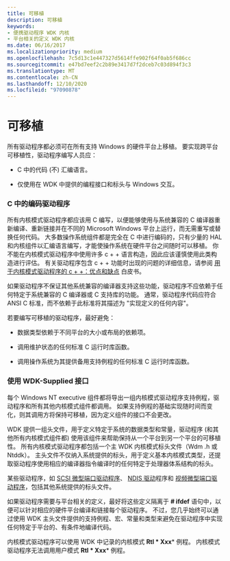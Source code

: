 ```yaml
---
title: 可移植
description: 可移植
keywords:
- 便携驱动程序 WDK 内核
- 平台相关的定义 WDK 内核
ms.date: 06/16/2017
ms.localizationpriority: medium
ms.openlocfilehash: 7c5d13c1e447327d5614ffe902f64f0ab5f686cc
ms.sourcegitcommit: e47bd7eef2c2b89e3417d7f2dceb7c03d894f3c3
ms.translationtype: MT
ms.contentlocale: zh-CN
ms.lasthandoff: 12/10/2020
ms.locfileid: "97090878"
---
```

# <a name="portable"></a>可移植





所有驱动程序都必须可在所有支持 Windows 的硬件平台上移植。 要实现跨平台可移植性，驱动程序编写人员应：

-   C 中的代码 (不) 汇编语言。

-   仅使用在 WDK 中提供的编程接口和标头与 Windows 交互。

### <a name="coding-drivers-in-c"></a>C 中的编码驱动程序

所有内核模式驱动程序都应该用 C 编写，以便能够使用与系统兼容的 C 编译器重新编译、重新链接并在不同的 Microsoft Windows 平台上运行，而无需重写或替换任何代码。 大多数操作系统组件都是完全在 C 中进行编码的，只有少量的 HAL 和内核组件以汇编语言编写，才能使操作系统在硬件平台之间随时可以移植。 你不能在内核模式驱动程序中使用许多 c + + 语言构造，因此应该谨慎使用此类构造进行评估。 有关驱动程序包含 c + + 功能时出现的问题的详细信息，请参阅 [用于内核模式驱动程序的 c + +：优点和缺点](https://go.microsoft.com/fwlink/p/?linkid=56294) 白皮书。

如果驱动程序不保证其他系统兼容的编译器支持这些功能，驱动程序不应依赖于任何特定于系统兼容的 C 编译器或 C 支持库的功能。 通常，驱动程序代码应符合 ANSI C 标准，而不依赖于此标准将其描述为 "实现定义的任何内容"。

若要编写可移植的驱动程序，最好避免：

-   数据类型依赖于不同平台的大小或布局的依赖项。

-   调用维护状态的任何标准 C 运行时库函数。

-   调用操作系统为其提供备用支持例程的任何标准 C 运行时库函数。

### <a name="using-wdk-supplied-interfaces"></a>使用 WDK-Supplied 接口

每个 Windows NT executive 组件都将导出一组内核模式驱动程序支持例程，驱动程序和所有其他内核模式组件都调用。 如果支持例程的基础实现随时间而变化，则其调用方将保持可移植，因为定义组件的接口不会更改。

WDK 提供一组头文件，用于定义特定于系统的数据类型和常量，驱动程序 (和其他所有内核模式组件都) 使用该组件来帮助保持从一个平台到另一个平台的可移植性。 所有内核模式驱动程序都包括一个主 WDK 内核模式标头文件（Wdm .h 或 Ntddk）。 主头文件不仅纳入系统提供的标头，用于定义基本内核模式类型，还提取驱动程序使用相应的编译器指令编译时的任何特定于处理器体系结构的标头。

某些驱动程序，如 [SCSI 微型端口驱动程序](../storage/scsi-miniport-drivers.md)、 [NDIS 驱动](/previous-versions/windows/hardware/network/ff556938(v=vs.85))程序和 [视频微型端口驱动程序](../display/video-miniport-drivers-in-the-windows-2000-display-driver-model.md)，包括其他系统提供的标头文件。

如果驱动程序需要与平台相关的定义，最好将这些定义隔离于 **\# ifdef** 语句中，以便可以针对相应的硬件平台编译和链接每个驱动程序。 不过，您几乎始终可以通过使用 WDK 主头文件提供的支持例程、宏、常量和类型来避免在驱动程序中实现任何特定于平台的、有条件地编译代码。

内核模式驱动程序可以使用 WDK 中记录的内核模式 **Rtl * Xxx*** 例程。 内核模式驱动程序无法调用用户模式 **Rtl * Xxx*** 例程。

 

